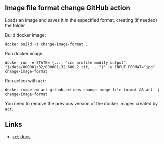 ## Image file format change GitHub action

Loads an image and saves it in the especified format, creating (if needed) the folder

Build docker image:
```
docker build -t change-image-format .
```

Run docker image:
```
docker run -e STATE='{..., "icc profile modify output": "}/data/000001/32/000001-32.600.2.tif, ..."}' -e INPUT_FORMAT="jpg" change-image-format  
```

Run action with `act`:
```
docker image rm act-github-actions-change-image-file-format && act -j change-image-format
```
You need to remove the previous version of the docker images created by `act`.

## Links

* [`act` docs](https://github.com/nektos/act)